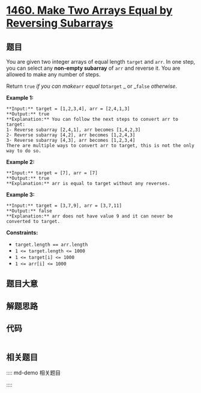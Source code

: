 # [1460. Make Two Arrays Equal by Reversing Subarrays](https://leetcode.com/problems/make-two-arrays-equal-by-reversing-subarrays)

## 题目

You are given two integer arrays of equal length `target` and `arr`. In one
step, you can select any **non-empty subarray** of `arr` and reverse it. You
are allowed to make any number of steps.

Return `true` _if you can make_`arr` _equal to_`target` _  or _`false`
_otherwise_.



**Example 1:**

    
    
    **Input:** target = [1,2,3,4], arr = [2,4,1,3]
    **Output:** true
    **Explanation:** You can follow the next steps to convert arr to target:
    1- Reverse subarray [2,4,1], arr becomes [1,4,2,3]
    2- Reverse subarray [4,2], arr becomes [1,2,4,3]
    3- Reverse subarray [4,3], arr becomes [1,2,3,4]
    There are multiple ways to convert arr to target, this is not the only way to do so.
    

**Example 2:**

    
    
    **Input:** target = [7], arr = [7]
    **Output:** true
    **Explanation:** arr is equal to target without any reverses.
    

**Example 3:**

    
    
    **Input:** target = [3,7,9], arr = [3,7,11]
    **Output:** false
    **Explanation:** arr does not have value 9 and it can never be converted to target.
    



**Constraints:**

  * `target.length == arr.length`
  * `1 <= target.length <= 1000`
  * `1 <= target[i] <= 1000`
  * `1 <= arr[i] <= 1000`


## 题目大意

## 解题思路

## 代码

```javascript

```

## 相关题目

:::: md-demo 相关题目

::::
